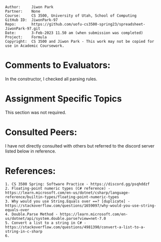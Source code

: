 ﻿
```
Author:     Jiwon Park
Partner:    None
Course:     CS 3500, University of Utah, School of Computing
GitHub ID:  JiwonPark-97
Repo:       https://github.com/uofu-cs3500-spring23/spreadsheet-JiwonPark-97.git
Date:       3-Feb-2023 11.50 am (when submission was completed) 
Project:    Formula
Copyright:  CS 3500 and Jiwon Park - This work may not be copied for use in Academic Coursework.
```

# Comments to Evaluators:

In the constructor, I checked all parsing rules.

# Assignment Specific Topics

This section was not required.

# Consulted Peers:

I have not directly consulted with others but referred to the discord server listed below in reference.

# References:

    1. CS 3500 Spring: Software Practice - https://discord.gg/psqhddzf
    2. Floating-point numeric types (C# reference) - https://learn.microsoft.com/en-us/dotnet/csharp/language-reference/builtin-types/floating-point-numeric-types
    3. Why would you use String.Equals over ==? [duplicate] - https://stackoverflow.com/questions/1659097/why-would-you-use-string-equals-over
    4. Double.Parse Method - https://learn.microsoft.com/en-us/dotnet/api/system.double.parse?view=net-7.0
    5. Convert a list to a string in C# - https://stackoverflow.com/questions/4981390/convert-a-list-to-a-string-in-c-sharp
    6. 